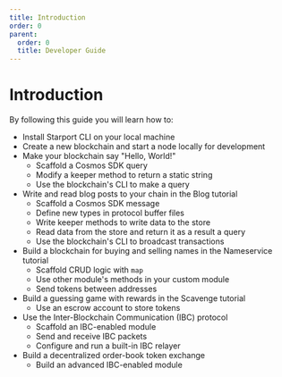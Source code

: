 ```yaml
---
title: Introduction
order: 0
parent:
  order: 0
  title: Developer Guide
---
```


# Introduction

By following this guide you will learn how to:

* Install Starport CLI on your local machine
* Create a new blockchain and start a node locally for development
* Make your blockchain say "Hello, World!"
  * Scaffold a Cosmos SDK query
  * Modify a keeper method to return a static string
  * Use the blockchain's CLI to make a query
* Write and read blog posts to your chain in the Blog tutorial
  * Scaffold a Cosmos SDK message
  * Define new types in protocol buffer files
  * Write keeper methods to write data to the store
  * Read data from the store and return it as a result a query
  * Use the blockchain's CLI to broadcast transactions
* Build a blockchain for buying and selling names in the Nameservice tutorial
  * Scaffold CRUD logic with `map`
  * Use other module's methods in your custom module
  * Send tokens between addresses
* Build a guessing game with rewards in the Scavenge tutorial
  * Use an escrow account to store tokens
* Use the Inter-Blockchain Communication (IBC) protocol
  * Scaffold an IBC-enabled module
  * Send and receive IBC packets
  * Configure and run a built-in IBC relayer
* Build a decentralized order-book token exchange
  * Build an advanced IBC-enabled module
